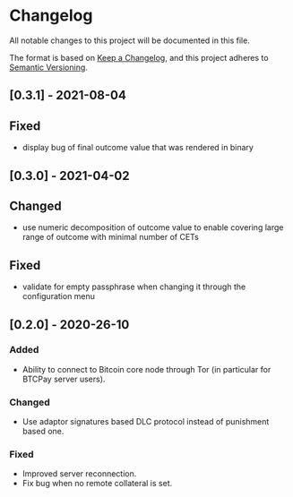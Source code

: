 # Changelog
All notable changes to this project will be documented in this file.

The format is based on [Keep a Changelog](https://keepachangelog.com/en/1.0.0/),
and this project adheres to [Semantic Versioning](https://semver.org/spec/v2.0.0.html).

## [0.3.1] - 2021-08-04

## Fixed
- display bug of final outcome value that was rendered in binary

## [0.3.0] - 2021-04-02

## Changed
- use numeric decomposition of outcome value to enable covering large range of outcome with minimal number of CETs

## Fixed
- validate for empty passphrase when changing it through the configuration menu


## [0.2.0] - 2020-26-10

### Added
- Ability to connect to Bitcoin core node through Tor (in particular for BTCPay server users).

### Changed
- Use adaptor signatures based DLC protocol instead of punishment based one.

### Fixed
- Improved server reconnection.
- Fix bug when no remote collateral is set.
